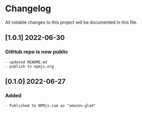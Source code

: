 # Changelog
All notable changes to this project will be documented in this file.

## [1.0.1]  2022-06-30
### GitHub repo is now public
    - updated README.md
    - publish to npmjs.org 

## [0.1.0]  2022-06-27
### Added
    - Published to NPMjs.com as "amazon-glad"
